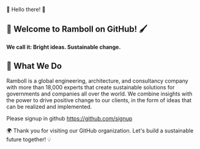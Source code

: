 🌈 Hello there! 🌟

## 🎨 Welcome to Ramboll on GitHub! 🖌️
**We call it: Bright ideas. Sustainable change.**

## 🚀 What We Do
Ramboll is a global engineering, architecture, and consultancy company with more than 18,000 experts that create sustainable solutions for governments and companies all over the world.
We combine insights with the power to drive positive change to our clients, in the form of ideas that can be realized and implemented.

Please signup in github https://github.com/signup


🌍 Thank you for visiting our GitHub organization. Let's build a sustainable future together! 💡
